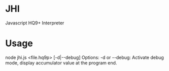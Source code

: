 # JHI
Javascript HQ9+ Interpreter

# Usage
node jhi.js <file.hq9p> [-d|--debug]
Options:
  -d or --debug: Activate debug mode, display accumulator value at the program end.
